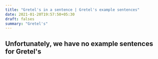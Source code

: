 ```yaml
---
title: "Gretel's in a sentence | Gretel's example sentences"
date: 2021-01-20T19:57:50+05:30
draft: falses
summary: "Gretel's"
---
```

## Unfortunately, we have no example sentences for Gretel's                 
